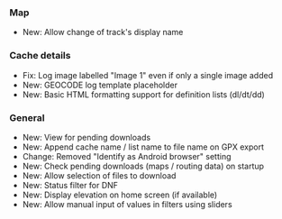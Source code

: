
### Map
- New: Allow change of track's display name

### Cache details
- Fix: Log image labelled "Image 1" even if only a single image added
- New: GEOCODE log template placeholder
- New: Basic HTML formatting support for definition lists (dl/dt/dd)

### General
- New: View for pending downloads
- New: Append cache name / list name to file name on GPX export
- Change: Removed "Identify as Android browser" setting
- New: Check pending downloads (maps / routing data) on startup
- New: Allow selection of files to download
- New: Status filter for DNF
- New: Display elevation on home screen (if available)
- New: Allow manual input of values in filters using sliders
